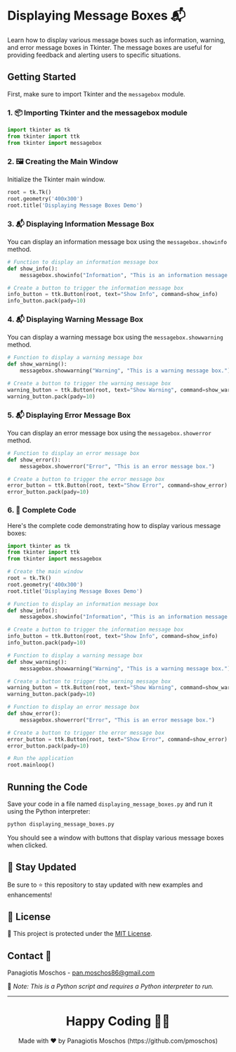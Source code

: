 # Displaying Message Boxes 📬

Learn how to display various message boxes such as information, warning, and error message boxes in Tkinter. The message boxes are useful for providing feedback and alerting users to specific situations.

## Getting Started

First, make sure to import Tkinter and the `messagebox` module.

### 1. 📦 **Importing Tkinter and the messagebox module**

```python
import tkinter as tk
from tkinter import ttk
from tkinter import messagebox
```

### 2. 🖼️ **Creating the Main Window**

Initialize the Tkinter main window.

```python
root = tk.Tk()
root.geometry('400x300')
root.title('Displaying Message Boxes Demo')
```

### 3. 📬 **Displaying Information Message Box**

You can display an information message box using the `messagebox.showinfo` method.

```python
# Function to display an information message box
def show_info():
    messagebox.showinfo("Information", "This is an information message box.")

# Create a button to trigger the information message box
info_button = ttk.Button(root, text="Show Info", command=show_info)
info_button.pack(pady=10)
```

### 4. 📬 **Displaying Warning Message Box**

You can display a warning message box using the `messagebox.showwarning` method.

```python
# Function to display a warning message box
def show_warning():
    messagebox.showwarning("Warning", "This is a warning message box.")

# Create a button to trigger the warning message box
warning_button = ttk.Button(root, text="Show Warning", command=show_warning)
warning_button.pack(pady=10)
```

### 5. 📬 **Displaying Error Message Box**

You can display an error message box using the `messagebox.showerror` method.

```python
# Function to display an error message box
def show_error():
    messagebox.showerror("Error", "This is an error message box.")

# Create a button to trigger the error message box
error_button = ttk.Button(root, text="Show Error", command=show_error)
error_button.pack(pady=10)
```

### 6. 📑 **Complete Code**

Here's the complete code demonstrating how to display various message boxes:

```python
import tkinter as tk
from tkinter import ttk
from tkinter import messagebox

# Create the main window
root = tk.Tk()
root.geometry('400x300')
root.title('Displaying Message Boxes Demo')

# Function to display an information message box
def show_info():
    messagebox.showinfo("Information", "This is an information message box.")

# Create a button to trigger the information message box
info_button = ttk.Button(root, text="Show Info", command=show_info)
info_button.pack(pady=10)

# Function to display a warning message box
def show_warning():
    messagebox.showwarning("Warning", "This is a warning message box.")

# Create a button to trigger the warning message box
warning_button = ttk.Button(root, text="Show Warning", command=show_warning)
warning_button.pack(pady=10)

# Function to display an error message box
def show_error():
    messagebox.showerror("Error", "This is an error message box.")

# Create a button to trigger the error message box
error_button = ttk.Button(root, text="Show Error", command=show_error)
error_button.pack(pady=10)

# Run the application
root.mainloop()
```

## Running the Code

Save your code in a file named `displaying_message_boxes.py` and run it using the Python interpreter:

```sh
python displaying_message_boxes.py
```

You should see a window with buttons that display various message boxes when clicked.

## 📢 Stay Updated

Be sure to ⭐ this repository to stay updated with new examples and enhancements!

## 📄 License

🔐 This project is protected under the [MIT License](https://mit-license.org/).

## Contact 📧

Panagiotis Moschos - pan.moschos86@gmail.com

🔗 *Note: This is a Python script and requires a Python interpreter to run.*

---

<h1 align=center>Happy Coding 👨‍💻 </h1>

<p align="center">
  Made with ❤️ by Panagiotis Moschos (https://github.com/pmoschos)
</p>
